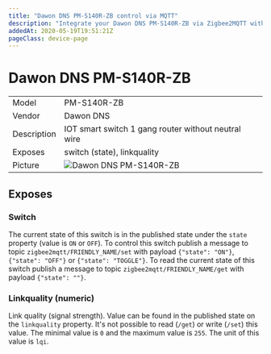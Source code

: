 ```yaml
---
title: "Dawon DNS PM-S140R-ZB control via MQTT"
description: "Integrate your Dawon DNS PM-S140R-ZB via Zigbee2MQTT with whatever smart home infrastructure you are using without the vendors bridge or gateway."
addedAt: 2020-05-19T19:51:21Z
pageClass: device-page
---
```


<!-- !!!! -->
<!-- ATTENTION: This file is auto-generated through docgen! -->
<!-- You can only edit the "## Notes"-Section till next h1 (#) or h2 heading (##). -->
<!-- Do NOT use h1 or h2 heading within "## Notes"-Section. -->
<!-- !!!! -->

# Dawon DNS PM-S140R-ZB

|     |     |
|-----|-----|
| Model | PM-S140R-ZB  |
| Vendor  | Dawon DNS  |
| Description | IOT smart switch 1 gang router without neutral wire |
| Exposes | switch (state), linkquality |
| Picture | ![Dawon DNS PM-S140R-ZB](https://psi-4ward.github.io/zigbee2mqtt.io/images/devices/PM-S140R-ZB.jpg) |


<!-- Notes BEGIN: You can edit here. Add "## Notes" headline if not already present. -->



<!-- Notes END: Do not edit below this line -->


## Exposes

### Switch 
The current state of this switch is in the published state under the `state` property (value is `ON` or `OFF`).
To control this switch publish a message to topic `zigbee2mqtt/FRIENDLY_NAME/set` with payload `{"state": "ON"}`, `{"state": "OFF"}` or `{"state": "TOGGLE"}`.
To read the current state of this switch publish a message to topic `zigbee2mqtt/FRIENDLY_NAME/get` with payload `{"state": ""}`.

### Linkquality (numeric)
Link quality (signal strength).
Value can be found in the published state on the `linkquality` property.
It's not possible to read (`/get`) or write (`/set`) this value.
The minimal value is `0` and the maximum value is `255`.
The unit of this value is `lqi`.

